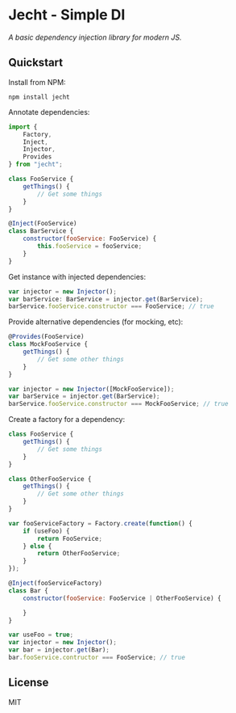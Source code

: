 # Jecht - Simple DI

_A basic dependency injection library for modern JS._

## Quickstart

Install from NPM:

`npm install jecht`

Annotate dependencies:

```javascript
import {
    Factory,
    Inject,
    Injector,
    Provides
} from "jecht";

class FooService {
    getThings() {
        // Get some things
    }
}

@Inject(FooService)
class BarService {
    constructor(fooService: FooService) {
        this.fooService = fooService;
    }
}
```

Get instance with injected dependencies:

```javascript
var injector = new Injector();
var barService: BarService = injector.get(BarService);
barService.fooService.constructor === FooService; // true
```

Provide alternative dependencies (for mocking, etc):

```javascript
@Provides(FooService)
class MockFooService {
    getThings() {
        // Get some other things
    }
}

var injector = new Injector([MockFooService]);
var barService = injector.get(BarService);
barService.fooService.constructor === MockFooService; // true
```

Create a factory for a dependency:

```javascript
class FooService {
    getThings() {
        // Get some things
    }
}

class OtherFooService {
    getThings() {
        // Get some other things
    }
}

var fooServiceFactory = Factory.create(function() {
    if (useFoo) {
        return FooService;
    } else {
        return OtherFooService;
    }
});

@Inject(fooServiceFactory)
class Bar {
    constructor(fooService: FooService | OtherFooService) {

    }
}

var useFoo = true;
var injector = new Injector();
var bar = injector.get(Bar);
bar.fooService.contructor === FooService; // true
```

## License

MIT
